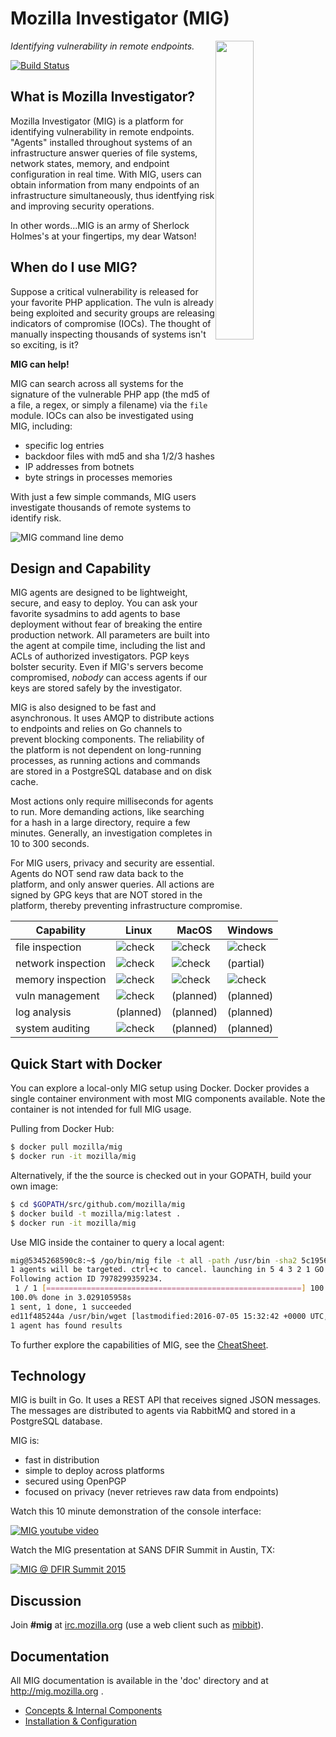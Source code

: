 Mozilla Investigator (MIG)
=========================
<img style="float: right" src="doc/.files/MIG-logo-CC-small.jpg" size="300px" img src="image" width="35%">

*Identifying vulnerability in remote endpoints.*

[![Build Status](https://travis-ci.org/mozilla/mig.svg?branch=master)](https://travis-ci.org/mozilla/mig)

What is Mozilla Investigator?
-------------

Mozilla Investigator (MIG) is a platform for identifying vulnerability in remote endpoints. "Agents" installed throughout systems of an infrastructure answer queries of file systems, network states, memory, and endpoint configuration in real time. With MIG, users can obtain information from many endpoints of an infrastructure simultaneously, thus identfying risk and improving security operations.

In other words...MIG is an army of Sherlock Holmes's at your fingertips, my dear Watson!

When do I use MIG?
-------------

Suppose a critical vulnerability is released for your favorite PHP application. The vuln is already
being exploited and security groups are releasing indicators of compromise (IOCs). The thought of manually inspecting
thousands of systems isn't so exciting, is it?

**MIG can help!** 

MIG can search across all systems for the signature of the vulnerable PHP app (the md5 of a file, a regex,
or simply a filename) via the `file` module. IOCs can also be investigated using MIG, including:

* specific log entries
* backdoor files with md5 and sha 1/2/3 hashes
* IP addresses from botnets
* byte strings in processes memories

With just a few simple commands, MIG users investigate thousands of remote systems to identify risk.

![MIG command line demo](doc/.files/mig-cmd-demo.gif)

Design and Capability
-------------

MIG agents are designed to be lightweight, secure, and easy to deploy. You can ask your favorite sysadmins to add agents to base deployment without fear of breaking the entire production network. All parameters are built into the agent at compile time, including the list and ACLs of authorized investigators. PGP keys bolster security. Even if MIG's servers become compromised, *nobody* can access agents if our keys are stored safely by the investigator.

MIG is also designed to be fast and asynchronous. It uses AMQP to distribute actions
to endpoints and relies on Go channels to prevent blocking components. The reliability of the platform is not dependent on long-running processes, as running actions and commands are stored in a PostgreSQL database and on disk cache.

Most actions only require milliseconds for agents to run. More demanding actions, like searching for a hash in
a large directory, require a few minutes. Generally, an
investigation completes in 10 to 300 seconds.

For MIG users, privacy and security are essential. Agents do NOT send raw data back to the
platform, and only answer queries. All actions are signed by GPG
keys that are NOT stored in the platform, thereby preventing infrastructure compromise.

| Capability        | Linux | MacOS | Windows |
| ----------------- | ----- | ----- | ------- |
| file inspection   | ![check](doc/.files/check_mark_green.png) | ![check](doc/.files/check_mark_green.png) | ![check](doc/.files/check_mark_green.png) |
| network inspection| ![check](doc/.files/check_mark_green.png) | ![check](doc/.files/check_mark_green.png) | (partial) |
| memory inspection | ![check](doc/.files/check_mark_green.png) | ![check](doc/.files/check_mark_green.png) | ![check](doc/.files/check_mark_green.png) |
| vuln management   | ![check](doc/.files/check_mark_green.png) | (planned) | (planned) |
| log analysis      | (planned) | (planned) | (planned) |
| system auditing   | ![check](doc/.files/check_mark_green.png) | (planned) | (planned) |

Quick Start with Docker
---------------------

You can explore a local-only MIG setup using Docker. Docker provides a single container environment with most MIG components available. Note the container is not intended for full MIG usage.

Pulling from Docker Hub:

```bash
$ docker pull mozilla/mig
$ docker run -it mozilla/mig
```

Alternatively, if the the source is checked out in your GOPATH, build your own image:

```bash
$ cd $GOPATH/src/github.com/mozilla/mig
$ docker build -t mozilla/mig:latest .
$ docker run -it mozilla/mig
```

Use MIG inside the container to query a local agent:

```bash
mig@5345268590c8:~$ /go/bin/mig file -t all -path /usr/bin -sha2 5c1956eba492b2c3fffd8d3e43324b5c477c22727385be226119f7ffc24aad3f
1 agents will be targeted. ctrl+c to cancel. launching in 5 4 3 2 1 GO
Following action ID 7978299359234.
 1 / 1 [=========================================================] 100.00% 0/s4s
100.0% done in 3.029105958s
1 sent, 1 done, 1 succeeded
ed11f485244a /usr/bin/wget [lastmodified:2016-07-05 15:32:42 +0000 UTC, mode:-rwxr-xr-x, size:419080] in search 's1'
1 agent has found results
```

To further explore the capabilities of MIG, see the [CheatSheet](https://github.com/mozilla/mig/blob/master/doc/cheatsheet.rst).

Technology
----------
MIG is built in Go. It uses a REST API that receives signed JSON messages. The messages are distributed
to agents via RabbitMQ and stored in a PostgreSQL database.

MIG is:
* fast in distribution
* simple to deploy across platforms
* secured using OpenPGP
* focused on privacy (never retrieves raw data from endpoints)

Watch this 10 minute demonstration of the console interface:

[![MIG youtube video](http://img.youtube.com/vi/wJwj5YB6FFA/0.jpg)](http://www.youtube.com/watch?v=wJwj5YB6FFA)

Watch the MIG presentation at SANS DFIR Summit in Austin, TX:

[![MIG @ DFIR Summit 2015](http://img.youtube.com/vi/pLyKPf3VsxM/0.jpg)](http://www.youtube.com/watch?v=pLyKPf3VsxM)

Discussion
----------
Join **#mig** at [irc.mozilla.org](https://wiki.mozilla.org/IRC) (use a web
client such as [mibbit](https://chat.mibbit.com)).

Documentation
-------------
All MIG documentation is available in the 'doc' directory and at http://mig.mozilla.org .
* [Concepts & Internal Components](doc/concepts.rst)
* [Installation & Configuration](doc/configuration.rst)
